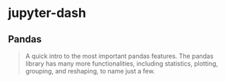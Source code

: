 # jupyter-dash

## Pandas
> A quick intro to the most important pandas features. The pandas library has many more functionalities, including statistics, plotting, grouping, and reshaping, to name just a few.